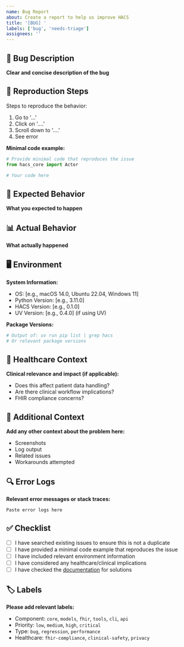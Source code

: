 ```yaml
---
name: Bug Report
about: Create a report to help us improve HACS
title: '[BUG] '
labels: ['bug', 'needs-triage']
assignees: ''
---
```


## 🐛 Bug Description

**Clear and concise description of the bug**

## 🔄 Reproduction Steps

Steps to reproduce the behavior:

1. Go to '...'
2. Click on '....'
3. Scroll down to '....'
4. See error

**Minimal code example:**
```python
# Provide minimal code that reproduces the issue
from hacs_core import Actor

# Your code here
```

## 🎯 Expected Behavior

**What you expected to happen**

## 📊 Actual Behavior

**What actually happened**

## 🖥️ Environment

**System Information:**
- OS: [e.g., macOS 14.0, Ubuntu 22.04, Windows 11]
- Python Version: [e.g., 3.11.0]
- HACS Version: [e.g., 0.1.0]
- UV Version: [e.g., 0.4.0] (if using UV)

**Package Versions:**
```bash
# Output of: uv run pip list | grep hacs
# Or relevant package versions
```

## 🏥 Healthcare Context

**Clinical relevance and impact (if applicable):**
- Does this affect patient data handling?
- Are there clinical workflow implications?
- FHIR compliance concerns?

## 📝 Additional Context

**Add any other context about the problem here:**
- Screenshots
- Log output
- Related issues
- Workarounds attempted

## 🔍 Error Logs

**Relevant error messages or stack traces:**
```
Paste error logs here
```

## ✅ Checklist

- [ ] I have searched existing issues to ensure this is not a duplicate
- [ ] I have provided a minimal code example that reproduces the issue
- [ ] I have included relevant environment information
- [ ] I have considered any healthcare/clinical implications
- [ ] I have checked the [documentation](https://github.com/voa-health/hacs/docs) for solutions

## 🏷️ Labels

**Please add relevant labels:**
- Component: `core`, `models`, `fhir`, `tools`, `cli`, `api`
- Priority: `low`, `medium`, `high`, `critical`
- Type: `bug`, `regression`, `performance`
- Healthcare: `fhir-compliance`, `clinical-safety`, `privacy` 